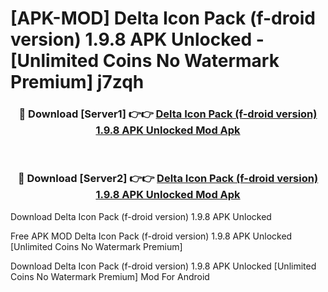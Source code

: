 # [APK-MOD] Delta Icon Pack (f-droid version) 1.9.8 APK Unlocked - [Unlimited Coins No Watermark Premium] j7zqh



<div align="center">
<h3>🔴 Download [Server1] 👉👉 <a href="https://momento.my/?title=Delta_Icon_Pack_(f-droid_version)_1.9.8_APK_Unlocked">Delta Icon Pack (f-droid version) 1.9.8 APK Unlocked Mod Apk</a></h3><br>

<h3>🔴 Download [Server2] 👉👉 <a href="https://momento.my/?title=Delta_Icon_Pack_(f-droid_version)_1.9.8_APK_Unlocked">Delta Icon Pack (f-droid version) 1.9.8 APK Unlocked Mod Apk</a></h3>
</div>



Download Delta Icon Pack (f-droid version) 1.9.8 APK Unlocked 

Free APK MOD Delta Icon Pack (f-droid version) 1.9.8 APK Unlocked [Unlimited Coins No Watermark Premium]

Download Delta Icon Pack (f-droid version) 1.9.8 APK Unlocked [Unlimited Coins No Watermark Premium] Mod For Android
